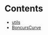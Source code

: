 

# Contents
- [utils](/contracts/experimental/utils)
- [BoncursCurve](BoncursCurve.sol/abstract.BoncursCurve.md)
